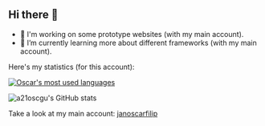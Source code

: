 ## Hi there 👋
- 🔭 I'm working on some prototype websites (with my main account).
- 🌱 I’m currently learning more about different frameworks (with my main account).

Here's my statistics (for this account):

<a href="https://github.com/a21oscgu" align="center">
  <img align="center" src="https://github-readme-stats.vercel.app/api/top-langs/?username=a21oscgu&theme=holi&count_private=true&layout=compact" alt="Oscar's most used languages" />
</a>

![a21oscgu's GitHub stats](https://github-readme-stats.vercel.app/api?username=a21oscgu&theme=holi\&rank_icon=github)

Take a look at my main account: [janoscarfilip](https://github.com/janoscarfilip)
